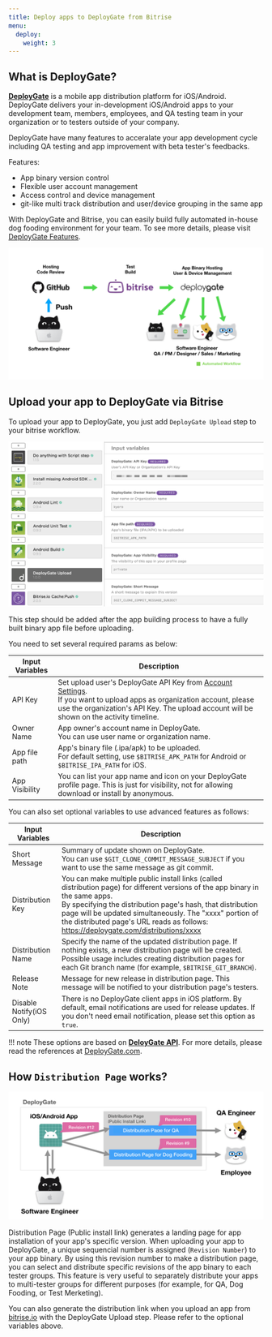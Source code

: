 ```yaml
---
title: Deploy apps to DeployGate from Bitrise
menu:
  deploy:
    weight: 3
---
```


## What is DeployGate?

**[DeployGate](https://deploygate.com?locale=en)** is a mobile app distribution platform for iOS/Android. DeployGate delivers your in-development iOS/Android apps to your development team, members, employees, and QA testing team in your organization or to testers outside of your company.

DeployGate have many features to acceralate your app development cycle including QA testing and app improvement with beta tester's feedbacks.

Features:
- App binary version control
- Flexible user account management
- Access control and device management
- git-like multi track distribution and user/device grouping in the same app

With DeployGate and Bitrise, you can easily build fully automated in-house dog fooding environment for your team. To see more details, please visit [DeployGate Features](https://deploygate.com/features?locale=en).

![Automated app distribution workflow](/img/tutorials/deploy/deploygate/flow.png)

## Upload your app to DeployGate via Bitrise

To upload your app to DeployGate, you just add `DeployGate Upload` step to your bitrise workflow.

![DeployGate Workflow Step](/img/tutorials/deploy/deploygate/step.png)

This step should be added after the app building process to have a fully built binary app file before uploading.

You need to set several required params as below:

| Input Variables | Description |
|-|-|
|API Key| Set upload user's DeployGate API Key from [Account Settings](https://deploygate.com/settings). <br>If you want to upload apps as organization account, please use the organization's API Key. The upload account will be shown on the activity timeline.|
|Owner Name|App owner's account name in DeployGate. <br> You can use user name or organization name. |
|App file path| App's binary file (.ipa/apk) to be uploaded.<br>For default setting, use `$BITRISE_APK_PATH` for Android or `$BITRISE_IPA_PATH` for iOS.|
|App Visibility| You can list your app name and icon on your DeployGate profile page. This is just for visibility, not for allowing download or install by anonymous. |

You can also set optional variables to use advanced features as follows:


| Input Variables | Description |
|-|-|
|Short Message|Summary of update shown on DeployGate.<br>You can use `$GIT_CLONE_COMMIT_MESSAGE_SUBJECT` if you want to use the same message as git commit.|
|Distribution Key|You can make multiple public install links (called distribution page) for different versions of the app binary in the same apps. <br>By specifying the distribution page's hash, that distribution page will be updated simultaneously. The "xxxx" portion of the distributed page's URL reads as follows: https://deploygate.com/distributions/xxxx|
|Distribution Name|Specify the name of the updated distribution page. If nothing exists, a new distribution page will be created. Possible usage includes creating distribution pages for each Git branch name (for example, `$BITRISE_GIT_BRANCH`).|
|Release Note|Message for new release in distribution page. This message will be notified to your distribution page's testers.|
|Disable Notify(iOS Only)|There is no DeployGate client apps in iOS platform. By default, email notifications are used for release updates. If you don't need email notification, please set this option as `true`.|

!!! note
    These options are based on **[DeloyGate API](https://docs.deploygate.com/reference)**. For more details, please read the references at [DeployGate.com](https://deploygate.com?locale=en).

## How `Distribution Page` works?

![Distribution Page](/img/tutorials/deploy/deploygate/distribution_page.png)

Distribution Page (Public install link) generates a landing page for app installation of your app's specific version. When uploading your app to DeployGate, a unique sequencial number is assigned (`Revision Number`) to your app binary. By using this revision number to make a distribution page, you can select and distribute specific revisions of the app binary to each tester groups.
This feature is very useful to separately distribute your apps to multi-tester groups for different purposes (for example, for QA, Dog Fooding, or Test Merketing).

You can also generate the distribution link when you upload an app from [bitrise.io](https://www.bitrise.io) with the DeployGate Upload step. Please refer to the optional variables above.
